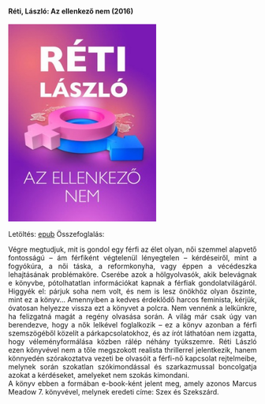 #### <a name="id_1703">Réti, László: Az ellenkező nem (2016)</a>
<img src="https://github.com/BercziSandor/calibre_lib/raw/main/Reti%2C%20Laszlo/Az%20ellenkezo%20nem%20%281703%29/cover.jpg" alt="cover" width="300"/>

Letöltés: [epub](https://github.com/BercziSandor/calibre_lib/raw/main/Reti%2C%20Laszlo/Az%20ellenkezo%20nem%20%281703%29/Az%20ellenkezo%20nem%20-%20Reti%2C%20Laszlo.epub)
Összefoglalás:
<div>
<p align="justify">Végre ​megtudjuk, mit is gondol egy férfi az élet olyan, női szemmel alapvető fontosságú – ám férfiként végtelenül lényegtelen – kérdéseiről, mint a fogyókúra, a női táska, a reformkonyha, vagy éppen a vécédeszka lehajtásának problémaköre. Cserébe azok a hölgyolvasók, akik belevágnak e könyvbe, pótolhatatlan információkat kapnak a férfiak gondolatvilágáról. Higgyék el: párjuk soha nem volt, és nem is lesz önökhöz olyan őszinte, mint ez a könyv… Amennyiben a kedves érdeklődő harcos feminista, kérjük, óvatosan helyezze vissza ezt a könyvet a polcra. Nem vennénk a lelkünkre, ha felizgatná magát a regény olvasása során. A világ már csak úgy van berendezve, hogy a nők lelkével foglalkozik – ez a könyv azonban a férfi szemszögéből közelít a párkapcsolatokhoz, és az írót láthatóan nem izgatta, hogy véleményformálása közben rálép néhány tyúkszemre. Réti László ezen könyvével nem a tőle megszokott realista thrillerrel jelentkezik, hanem könnyedén szórakoztatva vezeti be olvasóit a férfi-nő kapcsolat rejtelmeibe, melynek során szokatlan szókimondással és szarkazmussal boncolgatja azokat a kérdéseket, amelyeket nem szokás kimondani.<br>A könyv ebben a formában e-book-ként jelent meg, amely azonos Marcus Meadow 7. könyvével, melynek eredeti címe: Szex és Szekszárd.</p></div>

